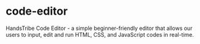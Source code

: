 # code-editor
HandsTribe Code Editor - a simple beginner-friendly editor that allows our users to input, edit and run HTML, CSS, and JavaScript codes in real-time. 

